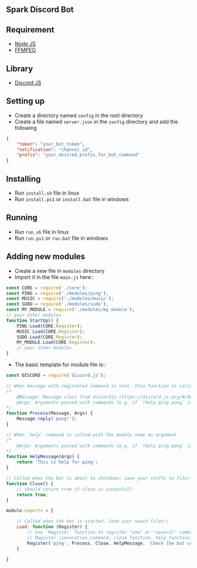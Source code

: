 ## Spark Discord Bot

## Requirement
- [Node JS](https://nodejs.org/en/)
- [FFMPEG](https://www.ffmpeg.org/)

## Library
- [Discord JS](https://discord.js.org/)

## Setting up

- Create a directory named `config` in the root directory
- Create a file named `server.json` in the `config` directory and add the following
```json
{
    "token": "your_bot_token",
    "notification": "channel_id",
    "prefix": "your_desired_prefix_for_bot_command"
}
```


## Installing
- Run `install.sh` file in linux
- Run `install.ps1` or `install.bat` file in windows

## Running
- Run `run.sh` file in linux
- Run `run.ps1` or `run.bat` file in windows


## Adding new modules
- Create a new file in `modules` directory
- Import it in the file `main.js` here::
```js
const CORE = require('./core');
const PING = require('./modules/ping');
const MUSIC = require('./modules/music');
const SUDO = require('./modules/sudo');
const MY_MODULE = require('./modules/my_module');
// your other modules
function StartUp() {
    PING.Load(CORE.Register);
    MUSIC.Load(CORE.Register);
    SUDO.Load(CORE.Register);
    MY_MODULE.Load(CORE.Register);
    // your other modules
}
```
- The basic template for module file is::
```js
const DISCORD = require('discord.js');

// When message with registered command is sent, this function is called
/*
    @Message: Message class from discordjs (https://discord.js.org/#/docs/main/stable/class/Message)
    @Args: Arguments passed with commands (e.g. if `!help ping pong` is sent, @Args is ['help', 'ping' , 'pong'])
*/
function Process(Message, Args) {
    Message.reply('pong!');
}

// When `help` command is called with the module name as argument
/*
    @Args: Arguments passed with commands (e.g. if `!help ping pong` is sent, @Args is ['help', 'ping' , 'pong'])
*/
function HelpMessage(Args) {
    return 'This is help for ping';
}

// Called when the bot is about to shutdown, save your stuffs to file!!
function Close() {
    // should return true if close is sucessfull
    return true;
}

module.exports = {

    // Called when the bot is started, load your saved files!!
    Load: function (Register) {
        // Use `Register` function to register "one" or "several" commands
        // Register (invocation_command, close_function, help_function, command_description)
        Register('ping', Process, Close, HelpMessage, 'Check the bot connection');
    }

}
```